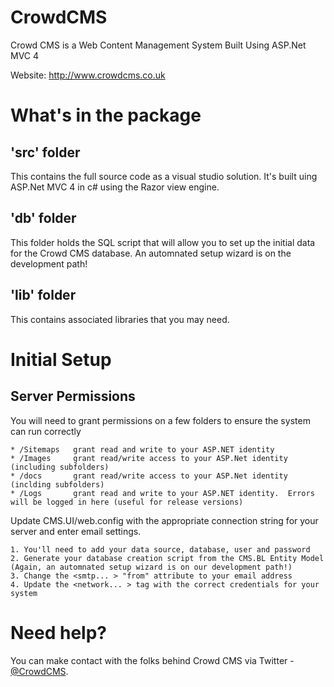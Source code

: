 CrowdCMS
========

Crowd CMS is a Web Content Management System Built Using ASP.Net MVC 4

Website: http://www.crowdcms.co.uk


What's in the package
=====================

'src' folder
------------
This contains the full source code as a visual studio solution. It's built uing ASP.Net MVC 4 in c# using the Razor view engine.


'db' folder
----------
This folder holds the SQL script that will allow you to set up the initial data for the Crowd CMS database. An automnated setup wizard is on the development path!


'lib' folder
------------
This contains associated libraries that you may need.


Initial Setup 
=============

Server Permissions
------------------
You will need to grant permissions on a few folders to ensure the system can run correctly

	* /Sitemaps	  grant read and write to your ASP.NET identity
	* /Images     grant read/write access to your ASP.Net identity (including subfolders)
	* /docs		  grant read/write access to your ASP.Net identity (inclding subfolders)
	* /Logs		  grant read and write to your ASP.NET identity.  Errors will be logged in here (useful for release versions)

Update CMS.UI/web.config with the appropriate connection string for your server and enter email settings.

	1. You'll need to add your data source, database, user and password
    2. Generate your database creation script from the CMS.BL Entity Model (Again, an automnated setup wizard is on our development path!)
	3. Change the <smtp... > "from" attribute to your email address
	4. Update the <network... > tag with the correct credentials for your system


Need help?
==========

You can make contact with the folks behind Crowd CMS via Twitter - [@CrowdCMS](https://twitter.com/crowdcms).